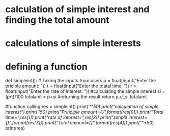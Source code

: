 
# calculation of simple interest and finding the total amount
# calculations of simple interests
# defining a function
def simpleint():
    # Taking the inputs from users
    p = float(input("Enter the priciple amount: "))
    t = float(input("Enter the toatal time: "))
    r = float(input("Enter the rate of interest: "))
    #calculating the simple interest
    si = (p*r*t)/100
    totalamt = p+si
    #returning the result
    return p,r,t,si,totalamt

#function calling
res = simpleint()
print('*'*50)
print("calculation of simple interest")
print('*'*50)
print("Principle amount={}".format(res[0]))
print("Total time=",res[1])
print("rate of interest=",res[2])
print("simple interest={}".format(res[3]))
print("Total amount={}".format(res[4]))
print("*"*50)
print(res)

